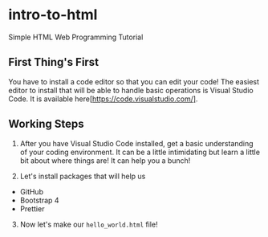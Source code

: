 # intro-to-html
Simple HTML Web Programming Tutorial

## First Thing's First
You have to install a code editor so that you can edit your code! The easiest editor to install that will be able to handle basic operations is Visual Studio Code. It is available here[https://code.visualstudio.com/].

## Working Steps
1. After you have Visual Studio Code installed, get a basic understanding of your coding environment. It can be a little intimidating but learn a little bit about where things are! It can help you a bunch!

2. Let's install packages that will help us
- GitHub
- Bootstrap 4
- Prettier

3. Now let's make our `hello_world.html` file!
